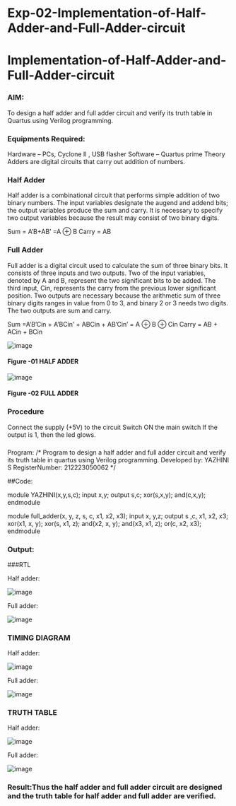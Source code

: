 # Exp-02-Implementation-of-Half-Adder-and-Full-Adder-circuit

# Implementation-of-Half-Adder-and-Full-Adder-circuit
### AIM:
To design a half adder and full adder circuit and verify its truth table in Quartus using Verilog programming.

### Equipments Required:
Hardware – PCs, Cyclone II , USB flasher
Software – Quartus prime
Theory
Adders are digital circuits that carry out addition of numbers.

### Half Adder
Half adder is a combinational circuit that performs simple addition of two binary numbers. The input variables designate the augend and addend bits; the output variables produce the sum and carry. It is necessary to specify two output variables because the result may consist of two binary digits.

Sum = A’B+AB’ =A ⊕ B Carry = AB

### Full Adder
Full adder is a digital circuit used to calculate the sum of three binary bits. It consists of three inputs and two outputs. Two of the input variables, denoted by A and B, represent the two significant bits to be added. The third input, Cin, represents the carry from the previous lower significant position. Two outputs are necessary because the arithmetic sum of three binary digits ranges in value from 0 to 3, and binary 2 or 3 needs two digits. The two outputs are sum and carry.

Sum =A’B’Cin + A’BCin’ + ABCin + AB’Cin’ = A ⊕ B ⊕ Cin Carry = AB + ACin + BCin

 ![image](https://user-images.githubusercontent.com/36288975/163552156-a13e5a56-c638-4110-97d9-8896907c8d25.png)

#### Figure -01 HALF ADDER 


![image](https://user-images.githubusercontent.com/36288975/163552057-b3547877-6d07-45b4-b7e0-bcfebfad9e1d.png)

#### Figure -02 FULL ADDER 

### Procedure

Connect the supply (+5V) to the circuit
Switch ON the main switch
If the output is 1, then the led glows.
### 
Program:
/*
Program to design a half adder and full adder circuit and verify its truth table in quartus using Verilog programming.
Developed by: YAZHINI S
RegisterNumber: 212223050062 
*/

##Code:

module YAZHINI(x,y,s,c); input x,y; output s,c; xor(s,x,y); and(c,x,y); endmodule

module full_adder(x, y, z, s, c, x1, x2, x3); input x, y,z; output s ,c, x1, x2, x3; xor(x1, x, y); xor(s, x1, z); and(x2, x, y); and(x3, x1, z); or(c, x2, x3); endmodule

### Output:
###RTL

Half adder:

![image](https://github.com/yazhini119/Exp-02-Implementation-of-Half-Adder-and-Full-Adder-circuit/assets/155442058/ac94e647-b91d-44ce-85a5-d42c66363491)

Full adder:

![image](https://github.com/yazhini119/Exp-02-Implementation-of-Half-Adder-and-Full-Adder-circuit/assets/155442058/2fc2e2e1-0d46-4291-ab05-094fa4aef4a3)

### TIMING DIAGRAM

Half adder:

![image](https://github.com/yazhini119/Exp-02-Implementation-of-Half-Adder-and-Full-Adder-circuit/assets/155442058/11474d4e-ba71-4541-942f-103e7ee2f0a9)

Full adder:

![image](https://github.com/yazhini119/Exp-02-Implementation-of-Half-Adder-and-Full-Adder-circuit/assets/155442058/48322b56-a80a-484c-9e11-3d6455d2e096)


### TRUTH TABLE 

Half adder:

![image](https://github.com/yazhini119/Exp-02-Implementation-of-Half-Adder-and-Full-Adder-circuit/assets/155442058/13c4f389-89f6-4524-8a34-33c186de0351)

Full adder:

![image](https://github.com/yazhini119/Exp-02-Implementation-of-Half-Adder-and-Full-Adder-circuit/assets/155442058/a1119f8f-4ecc-4b8f-8208-2ea9d19ffbb9)

### Result:Thus the half adder and full adder circuit are designed and the truth table for half adder and full adder are verified.

